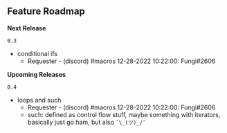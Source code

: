 ## Feature Roadmap

__**Next Release**__

`0.3`

- conditional ifs
  * Requester - (discord) #macros 12-28-2022 10:22:00: Fungi#2606

__**Upcoming Releases**__

`0.4`

- loops and such
  * Requester - (discord) #macros 12-28-2022 10:22:00: Fungi#2606
  * such: defined as control flow stuff, maybe something with iterators, basically just go ham, but also `¯\_(ツ)_/¯`
